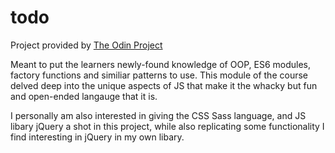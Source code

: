 # todo
Project provided by [The Odin Project](https://www.theodinproject.com/lessons/node-path-javascript-todo-list)

Meant to put the learners newly-found knowledge of OOP, ES6 modules, factory functions and similiar patterns to use. This module of the course delved deep into the unique
aspects of JS that make it the whacky but fun and open-ended langauge that it is.

I personally am also interested in giving the CSS Sass language, and JS libary jQuery a shot in this project, while also replicating some functionality I find interesting in jQuery in my own libary. 